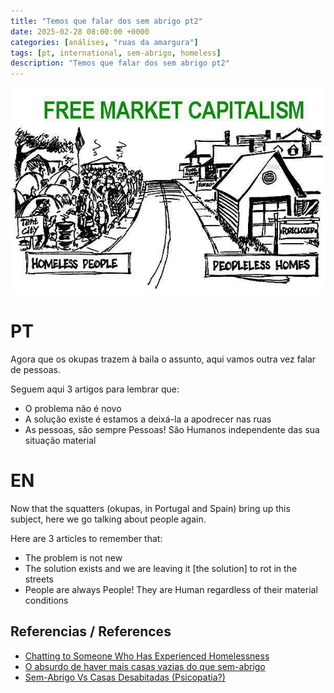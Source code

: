 ```yaml
---
title: "Temos que falar dos sem abrigo pt2"
date: 2025-02-28 08:00:00 +0000
categories: [análises, "ruas da amargura"]
tags: [pt, international, sem-abrigo, homeless]
description: "Temos que falar dos sem abrigo pt2"
---
```


![Free Marked Housing](/assets/images/free-market-housing.jpg)

# PT

Agora que os okupas trazem à baila o assunto, aqui vamos outra vez falar de pessoas.

Seguem aqui 3 artigos para lembrar que:
- O problema não é novo
- A solução existe é estamos a deixá-la a apodrecer nas ruas
- As pessoas, são sempre Pessoas! São Humanos independente das sua situação material

# EN

Now that the squatters (okupas, in Portugal and Spain) bring up this subject, here we go talking about people again.

Here are 3 articles to remember that:
- The problem is not new
- The solution exists and we are leaving it \[the solution\] to rot in the streets
- People are always People! They are Human regardless of their material conditions


## Referencias / References
- [Chatting to Someone Who Has Experienced Homelessness](https://youtu.be/oKo33fpbWCM?si=3IdiwTeVTHlJGds)
- [O absurdo de haver mais casas vazias do que sem-abrigo](https://leituracapital.wordpress.com/2012/11/26/o-absurdo-de-haver-mais-casas-vazias-do-que-sem-abrigo/)
- [Sem-Abrigo Vs Casas Desabitadas (Psicopatia?)](https://tres-paragrafos.blogspot.com/2013/01/sem-abrigo-vs-casas-desabitadas.html?m=1)
